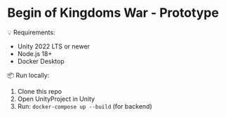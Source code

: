 # Begin of Kingdoms War - Prototype

💡 Requirements:
- Unity 2022 LTS or newer
- Node.js 18+
- Docker Desktop

📦 Run locally:
1. Clone this repo
2. Open UnityProject in Unity
3. Run: `docker-compose up --build` (for backend)
